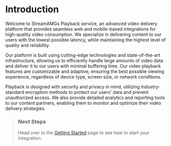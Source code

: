 # Introduction

Welcome to StreamAMGs Playback service, an advanced video delivery platform that provides seamless web and mobile-based integrations for high-quality video consumption. We specialize in delivering content to our users with the lowest possible latency, while maintaining the highest level of quality and reliability.

Our platform is built using cutting-edge technologies and state-of-the-art infrastructure, allowing us to efficiently handle large amounts of video data and deliver it to our users with minimal buffering time. Our video playback features are customizable and adaptive, ensuring the best possible viewing experience, regardless of device type, screen size, or network conditions.

Playback is designed with security and privacy in mind, utilizing industry-standard encryption methods to protect our users' data and prevent unauthorized access. We also provide detailed analytics and reporting tools to our content partners, enabling them to monitor and optimize their video delivery strategies.

<!-- theme: info -->

> ### Next Steps
>
> Head over to the [Getting Started](./Getting-Started.md) page to see how to start your integration.
